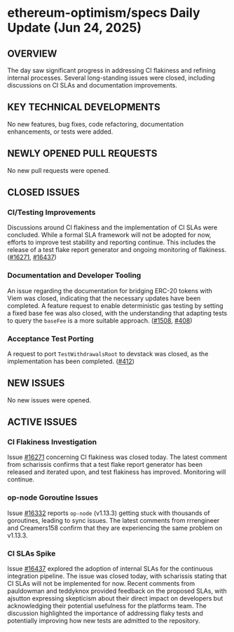 # ethereum-optimism/specs Daily Update (Jun 24, 2025)
## OVERVIEW 
The day saw significant progress in addressing CI flakiness and refining internal processes. Several long-standing issues were closed, including discussions on CI SLAs and documentation improvements.

## KEY TECHNICAL DEVELOPMENTS

No new features, bug fixes, code refactoring, documentation enhancements, or tests were added.

## NEWLY OPENED PULL REQUESTS
No new pull requests were opened.

## CLOSED ISSUES

### CI/Testing Improvements
Discussions around CI flakiness and the implementation of CI SLAs were concluded. While a formal SLA framework will not be adopted for now, efforts to improve test stability and reporting continue. This includes the release of a test flake report generator and ongoing monitoring of flakiness. ([#16271](https://github.com/ethereum-optimism/specs/issues/16271), [#16437](https://github.com/ethereum-optimism/specs/issues/16437))

### Documentation and Developer Tooling
An issue regarding the documentation for bridging ERC-20 tokens with Viem was closed, indicating that the necessary updates have been completed. A feature request to enable deterministic gas testing by setting a fixed base fee was also closed, with the understanding that adapting tests to query the `baseFee` is a more suitable approach. ([#1508](https://github.com/ethereum-optimism/specs/issues/1508), [#408](https://github.com/ethereum-optimism/specs/issues/408))

### Acceptance Test Porting
A request to port `TestWithdrawalsRoot` to devstack was closed, as the implementation has been completed. ([#412](https://github.com/ethereum-optimism/specs/issues/412))

## NEW ISSUES
No new issues were opened.

## ACTIVE ISSUES

### CI Flakiness Investigation
Issue [#16271](https://github.com/ethereum-optimism/specs/issues/16271) concerning CI flakiness was closed today. The latest comment from scharissis confirms that a test flake report generator has been released and iterated upon, and test flakiness has improved. Monitoring will continue.

### op-node Goroutine Issues
Issue [#16332](https://github.com/ethereum-optimism/specs/issues/16332) reports `op-node` (v1.13.3) getting stuck with thousands of goroutines, leading to sync issues. The latest comments from rrrengineer and Creamers158 confirm that they are experiencing the same problem on v1.13.3.

### CI SLAs Spike
Issue [#16437](https://github.com/ethereum-optimism/specs/issues/16437) explored the adoption of internal SLAs for the continuous integration pipeline. The issue was closed today, with scharissis stating that CI SLAs will not be implemented for now. Recent comments from pauldowman and teddyknox provided feedback on the proposed SLAs, with ajsutton expressing skepticism about their direct impact on developers but acknowledging their potential usefulness for the platforms team. The discussion highlighted the importance of addressing flaky tests and potentially improving how new tests are admitted to the repository.